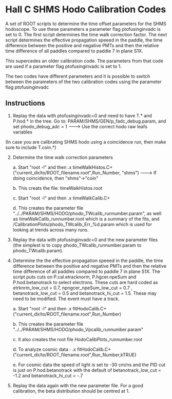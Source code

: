 # Hall C SHMS Hodo Calibration Codes

A set of ROOT scripts to determine the time offset parameters for the SHMS hodoscope. To use these parameters a  parameter flag ptofusinginvadc is set to 0. The first script determines the time walk correction factor. The next script determines the effective propagation speeed in the paddle, the time difference between the positive and negative PMTs and then the relative time difference of all paddles compared to paddle 7 in plane S1X.


This supercedes an older calibration code. The parameters from that code are
used if a parameter flag ptofusinginvadc is set to 1. 

The two codes have different parameters and it is possible to switch between the parameters of the two calibration codes using the  parameter flag ptofusinginvadc


## Instructions

1. Replay the data with ptofusinginvadc=0 and need to have T.* and P.hod.* in the tree.
   Go to: PARAM/SHMS/GEN/p_fadc_debug.param, and set phodo_debug_adc = 1 --->  Use the correct hodo raw leafs variables 

(In case you are calibrating SHMS hodo using a coincidence run, then make sure to include T.coin.*)

2. Determine the time walk correction parameters

     a. Start "root -l" and then  .x timeWalkHistos.C+("current_dir/to/ROOT_filename.root",Run_Number, "shms") ---> If doing coincidence, then "shms"->"coin"

     b. This creats the file: timeWalkHistos.root

     c. Start "root -l" and then .x timeWalkCalib.C+

     d. This creates the parameter file "../../PARAM/SHMS/HODO/phodo_TWcalib_runnumber.param", as well as timeWalkCalib_runnumber.root which is a summary of the fits, and /CalibrationPlots/phodo_TWcalib_Err_%d.param which is used for looking at trends across many runs.

3.  Replay the data with ptofusinginvadc=0 and the new parameter files (the simplest is to copy phodo_TWcalib_runnumber.param to phodo_TWcalib.param).

4. Determine the the effective propagation speeed in the paddle, the time difference between the positive and negative PMTs and then the relative time difference of all paddles compared to paddle 7 in plane S1X. The script
puts cuts on P.cal.etracknorm, P.hgcer.npeSum and P.hod.betanotrack to select electrons. These cuts are hard coded as  etrknrm_low_cut = 0.7, npngcer_npeSum_low_cut = 0.7 , betanotrack_low_cut = 0.5 and betanotrack_hi_cut = 1.5. These may need to be modified. The event must have a track. 

     a.  Start "root -l" and then  .x  fitHodoCalib.C+("current_dir/to/ROOT_filename.root",Run_Number)     

      b.  This creates the parameter file "../../PARAM/SHMS/HODO/phodo_Vpcalib_runnumber.param"

     c. It also creates the root file HodoCalibPlots_runnumber.root

     d. To analyze cosmic data :  .x  fitHodoCalib.C+("current_dir/to/ROOT_filename.root",Run_Number,kTRUE) 

     e. For cosmic data the speed of light is set to -30 cm/ns and the PID cut is just on P.hod.betanotrack with the default of betanotrack_low_cut = -1.2 and betanotrack_hi_cut = -.7

5. Replay the data again with the new parameter file. For a good calibration, the beta distribution should be centred at 1.
